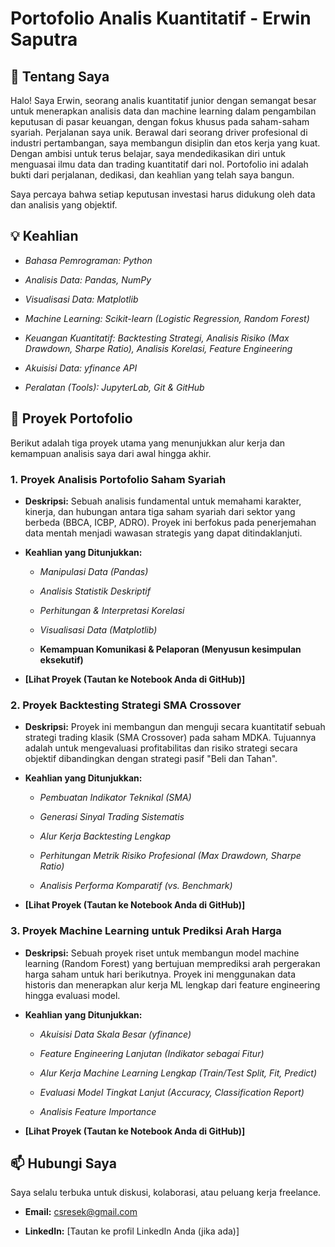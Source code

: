 # **Portofolio Analis Kuantitatif - Erwin Saputra**

## **👋 Tentang Saya**

Halo! Saya Erwin, seorang analis kuantitatif junior dengan semangat besar untuk menerapkan analisis data dan machine learning dalam pengambilan keputusan di pasar keuangan, dengan fokus khusus pada saham-saham syariah.
Perjalanan saya unik. Berawal dari seorang driver profesional di industri pertambangan, saya membangun disiplin dan etos kerja yang kuat. Dengan ambisi untuk terus belajar, saya mendedikasikan diri untuk menguasai ilmu data dan trading kuantitatif dari nol. Portofolio ini adalah bukti dari perjalanan, dedikasi, dan keahlian yang telah saya bangun.

Saya percaya bahwa setiap keputusan investasi harus didukung oleh data dan analisis yang objektif.

## **💡 Keahlian**
* *Bahasa Pemrograman: Python*

* *Analisis Data: Pandas, NumPy*

* *Visualisasi Data: Matplotlib*

* *Machine Learning: Scikit-learn (Logistic Regression, Random Forest)*

* *Keuangan Kuantitatif: Backtesting Strategi, Analisis Risiko (Max Drawdown, Sharpe Ratio), Analisis Korelasi, Feature Engineering*

* *Akuisisi Data: yfinance API*

* *Peralatan (Tools): JupyterLab, Git & GitHub*

## **📂 Proyek Portofolio**
Berikut adalah tiga proyek utama yang menunjukkan alur kerja dan kemampuan analisis saya dari awal hingga akhir.

### **1. Proyek Analisis Portofolio Saham Syariah**

* **Deskripsi:** Sebuah analisis fundamental untuk memahami karakter, kinerja, dan hubungan antara tiga saham syariah dari sektor yang berbeda (BBCA, ICBP, ADRO). Proyek ini berfokus pada penerjemahan data mentah menjadi wawasan strategis yang dapat ditindaklanjuti.

* **Keahlian yang Ditunjukkan:**

    * *Manipulasi Data (Pandas)*

    * *Analisis Statistik Deskriptif*

    * *Perhitungan & Interpretasi Korelasi*

    * *Visualisasi Data (Matplotlib)*

    * **Kemampuan Komunikasi & Pelaporan (Menyusun kesimpulan eksekutif)**

* **[Lihat Proyek (Tautan ke Notebook Anda di GitHub)]**

### **2. Proyek Backtesting Strategi SMA Crossover**

* **Deskripsi:** Proyek ini membangun dan menguji secara kuantitatif sebuah strategi trading klasik (SMA Crossover) pada saham MDKA. Tujuannya adalah untuk mengevaluasi profitabilitas dan risiko strategi secara objektif dibandingkan dengan strategi pasif "Beli dan Tahan".

* **Keahlian yang Ditunjukkan:**

    * *Pembuatan Indikator Teknikal (SMA)*

    * *Generasi Sinyal Trading Sistematis*

    * *Alur Kerja Backtesting Lengkap*

    * *Perhitungan Metrik Risiko Profesional (Max Drawdown, Sharpe Ratio)*

    * *Analisis Performa Komparatif (vs. Benchmark)*

* **[Lihat Proyek (Tautan ke Notebook Anda di GitHub)]**

###  **3. Proyek Machine Learning untuk Prediksi Arah Harga**

* **Deskripsi:** Sebuah proyek riset untuk membangun model machine learning (Random Forest) yang bertujuan memprediksi arah pergerakan harga saham untuk hari berikutnya. Proyek ini menggunakan data historis dan menerapkan alur kerja ML lengkap dari feature engineering hingga evaluasi model.

* **Keahlian yang Ditunjukkan:**

    * *Akuisisi Data Skala Besar (yfinance)*

    * *Feature Engineering Lanjutan (Indikator sebagai Fitur)*

    * *Alur Kerja Machine Learning Lengkap (Train/Test Split, Fit, Predict)*

    * *Evaluasi Model Tingkat Lanjut (Accuracy, Classification Report)*

    * *Analisis Feature Importance*

* **[Lihat Proyek (Tautan ke Notebook Anda di GitHub)]**

## **📫 Hubungi Saya**
Saya selalu terbuka untuk diskusi, kolaborasi, atau peluang kerja freelance.

* **Email:** csresek@gmail.com

* **LinkedIn:** [Tautan ke profil LinkedIn Anda (jika ada)]
